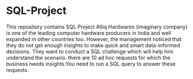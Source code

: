 # SQL-Project
This repository contains SQL Project
Atliq Hardwares (imaginary company) is one of the leading computer hardware producers in India and well expanded in other countries too.
However, the management noticed that they do not get enough insights to make quick and smart data-informed decisions. 
They want to  conduct a SQL challenge which will help him understand the scenario.
there are 10 ad hoc requests for which the business needs insights.You need to run a SQL query to answer these requests.

